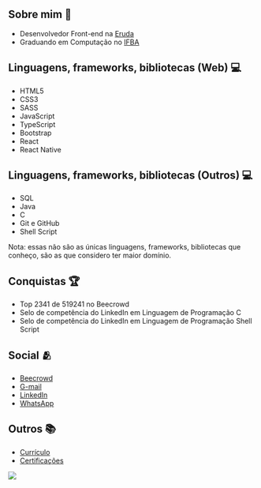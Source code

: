 <!-- Onde obter badges: https://ileriayo.github.io/markdown-badges/ -->

<div>
  <h2>Sobre mim &#x1f466;</h2>
  <ul>
    <li>Desenvolvedor Front-end na <a href="https://www.eruda.com.br">Eruda</a></li>
    <li>Graduando em Computação no <a href="https://portal.ifba.edu.br/jacobina">IFBA</a></li>
  </ul>
 
  <h2>Linguagens, frameworks, bibliotecas (Web) &#x1f4bb;</h2>

  <ul>
    <li>HTML5</li>
    <li>CSS3</li>
    <li>SASS</li>
    <li>JavaScript</li>
    <li>TypeScript</li>
    <li>Bootstrap</li>
    <li>React</li>
    <li>React Native</li>
  </ul>

  <h2>Linguagens, frameworks, bibliotecas (Outros) &#x1f4bb;</h2>
  <ul>
    <li>SQL</li>
    <li>Java</li>
    <li>C</li>
    <li>Git e GitHub</li>
    <li>Shell Script</li>
  </ul>
  
  <p>Nota: essas não são as únicas linguagens, frameworks, bibliotecas que conheço, são as que considero ter maior domínio.</p>
</div>

<div>
  <h2>Conquistas &#x1f3c6;</h2>
  <ul>
    <li>Top 2341 de 519241 no Beecrowd</li>
    <li>Selo de competência do LinkedIn em Linguagem de Programação C</li>
    <li>Selo de competência do LinkedIn em Linguagem de Programação Shell Script</li>
  </ul>
</div>

<div>
  <h2>Social &#x1fac2</h2>
  <ul>
    <li><a href="https://zolppy.github.io/my-links/">Beecrowd</a></li>
    <li><a href="https://zolppy.github.io/my-links/">G-mail</a></li>
    <li><a href="https://zolppy.github.io/my-links/">LinkedIn</a></li>
    <li><a href="https://zolppy.github.io/my-links/">WhatsApp</a></li>
  </ul>
</div>

<div>
  <h2>Outros &#x1f4da</h2>
  <ul>
    <li><a href="https://zolppy.github.io/my-links/">Currículo</a></li>
    <li><a href="https://zolppy.github.io/my-links/">Certificações</a></li>
  </ul>
</div>

<span>[![](https://visitcount.itsvg.in/api?id=zolppy&icon=5&color=10)](https://visitcount.itsvg.in)</span>
